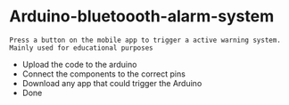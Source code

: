 # Arduino-bluetoooth-alarm-system
``Press a button on the mobile app to trigger a active warning system. Mainly used for educational purposes``<br>
- Upload the code to the arduino 
- Connect the components to the correct pins 
- Download any app that could trigger the Arduino
- Done


